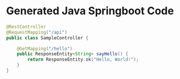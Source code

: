 # Generated Java Springboot Code
```java
@RestController
@RequestMapping("/api")
public class SampleController {

    @GetMapping("/hello")
    public ResponseEntity<String> sayHello() {
        return ResponseEntity.ok("Hello, World!");
    }
}
```
